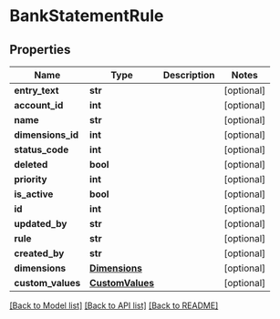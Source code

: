 # BankStatementRule

## Properties
Name | Type | Description | Notes
------------ | ------------- | ------------- | -------------
**entry_text** | **str** |  | [optional] 
**account_id** | **int** |  | [optional] 
**name** | **str** |  | [optional] 
**dimensions_id** | **int** |  | [optional] 
**status_code** | **int** |  | [optional] 
**deleted** | **bool** |  | [optional] 
**priority** | **int** |  | [optional] 
**is_active** | **bool** |  | [optional] 
**id** | **int** |  | [optional] 
**updated_by** | **str** |  | [optional] 
**rule** | **str** |  | [optional] 
**created_by** | **str** |  | [optional] 
**dimensions** | [**Dimensions**](Dimensions.md) |  | [optional] 
**custom_values** | [**CustomValues**](CustomValues.md) |  | [optional] 

[[Back to Model list]](../README.md#documentation-for-models) [[Back to API list]](../README.md#documentation-for-api-endpoints) [[Back to README]](../README.md)

